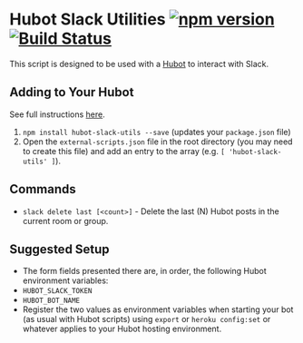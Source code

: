 
# Hubot Slack Utilities [![npm version](https://badge.fury.io/js/hubot-slack-utils.svg)](http://badge.fury.io/js/hubot-slack-utils) [![Build Status](https://travis-ci.org/Cox-Automotive/hubot-slack-utils.png)](https://travis-ci.org/Cox-Automotive/hubot-slack-utils)

This script is designed to be used with a [Hubot](http://hubot.github.com) to interact with Slack.

## Adding to Your Hubot

See full instructions [here](https://github.com/github/hubot/blob/master/docs/scripting.md#npm-packages).

1. `npm install hubot-slack-utils --save` (updates your `package.json` file)
2. Open the `external-scripts.json` file in the root directory (you may need to create this file) and add an entry to the array (e.g. `[ 'hubot-slack-utils' ]`).

## Commands

- `slack delete last [<count>]` - Delete the last (N) Hubot posts in the current room or group.

## Suggested Setup

* The form fields presented there are, in order, the following Hubot environment variables:
 * `HUBOT_SLACK_TOKEN`
 * `HUBOT_BOT_NAME`
* Register the two values as environment variables when starting your bot (as usual with Hubot scripts) using `export` or `heroku config:set` or whatever applies to your Hubot hosting environment.